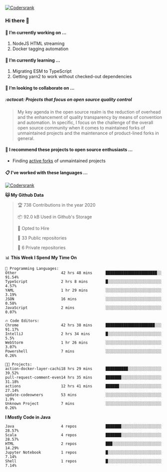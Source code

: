[![Codersrank](https://cdn.image4.io/matfax/c_scale,w_540/codersrank.png)](https://profile.codersrank.io/user/matfax)

### Hi there 👋

#### 🔭 I’m currently working on ...

1. NodeJS HTML streaming
1. Docker tagging automation

#### 🌱 I’m currently learning ...

1. Migrating ESM to TypeScript
1. Getting yarn2 to work without checked-out dependencies

#### 👯 I’m looking to collaborate on ...

##### :octocat: Projects that focus on open source quality control
> My key agenda in the open source realm is the reduction of overhead and the enhancement of quality transparency by means of convention and automation. In specific, I focus on the challenge of the overall open source community when it comes to maintained forks of unmaintained projects and the maintenance of product-lined forks in general.

#### :rocket: I recommend these projects to open source enthusiasts ...

* Finding [active forks](https://github.com/techgaun/active-forks) of unmaintained projects

#### :clipboard: I've worked with these languages ...

[![Codersrank](https://cdn.image4.io/matfax/c_scale,w_760/languages.png)](https://profile.codersrank.io/user/matfax)

<!--START_SECTION:waka-->
**🐱 My Github Data** 

> 🏆 738 Contributions in the year 2020
 > 
> 📦 92.0 kB Used in Github's Storage 
 > 
> 💼 Opted to Hire
 > 
> 📜 33 Public repositories
 > 
> 🔑 6 Private repositories 

📊 **This Week I Spend My Time On** 

```text
💬 Programming Languages: 
Other                    42 hrs 48 mins      ███████████████████████░░   91.54% 
TypeScript               2 hrs 8 mins        █░░░░░░░░░░░░░░░░░░░░░░░░   4.57% 
YAML                     1 hr 29 mins        ░░░░░░░░░░░░░░░░░░░░░░░░░   3.19% 
JSON                     16 mins             ░░░░░░░░░░░░░░░░░░░░░░░░░   0.58% 
JavaScript               2 mins              ░░░░░░░░░░░░░░░░░░░░░░░░░   0.07%

🔥 Code Editors: 
Chrome                   42 hrs 38 mins      ██████████████████████░░░   91.17% 
IntelliJ                 2 hrs 34 mins       █░░░░░░░░░░░░░░░░░░░░░░░░   5.5% 
WebStorm                 1 hr 26 mins        ░░░░░░░░░░░░░░░░░░░░░░░░░   3.07% 
Powershell               7 mins              ░░░░░░░░░░░░░░░░░░░░░░░░░   0.26%

🐱‍💻 Projects: 
action-docker-layer-cachi18 hrs 29 mins      ██████████░░░░░░░░░░░░░░░   39.52% 
pull-request-comment-even14 hrs 35 mins      ███████░░░░░░░░░░░░░░░░░░   31.18% 
actions                  12 hrs 41 mins      ██████░░░░░░░░░░░░░░░░░░░   27.14% 
update-codeowners        53 mins             ░░░░░░░░░░░░░░░░░░░░░░░░░   1.9% 
Unknown Project          7 mins              ░░░░░░░░░░░░░░░░░░░░░░░░░   0.26%

```

**I Mostly Code in Java** 

```text
Java                     4 repos             ███████░░░░░░░░░░░░░░░░░░   28.57% 
Scala                    4 repos             ███████░░░░░░░░░░░░░░░░░░   28.57% 
HTML                     2 repos             ███░░░░░░░░░░░░░░░░░░░░░░   14.29% 
Jupyter Notebook         1 repos             █░░░░░░░░░░░░░░░░░░░░░░░░   7.14% 
Shell                    1 repos             █░░░░░░░░░░░░░░░░░░░░░░░░   7.14%

```



<!--END_SECTION:waka-->

<!--
**matfax/matfax** is a ✨ _special_ ✨ repository because its `README.md` (this file) appears on your GitHub profile.

Here are some ideas to get you started:

- 🔭 I’m currently working on ...
- 🌱 I’m currently learning ...
- 👯 I’m looking to collaborate on ...
- 🤔 I’m looking for help with ...
- 💬 Ask me about ...
- 📫 How to reach me: ...
- 😄 Pronouns: ...
- ⚡ Fun fact: ...
-->
